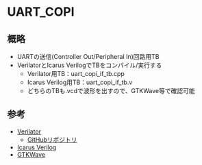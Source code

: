 # UART_COPI

## 概略

* UARTの送信(Controller Out/Peripheral In)回路用TB
* VerilatorとIcarus VerilogでTBをコンパイル/実行する
  * Verilator用TB：uart_copi_if_tb.cpp
  * Icarus Verilog用TB：uart_copi_if_tb.v
  * どちらのTBも.vcdで波形を出すので、GTKWave等で確認可能

## 参考

* [Verilator](https://www.veripool.org/verilator/)
  * [GitHubリポジトリ](https://github.com/verilator/verilator)
* [Icarus Verilog](http://iverilog.icarus.com/)
* [GTKWave](https://gtkwave.sourceforge.net/)
